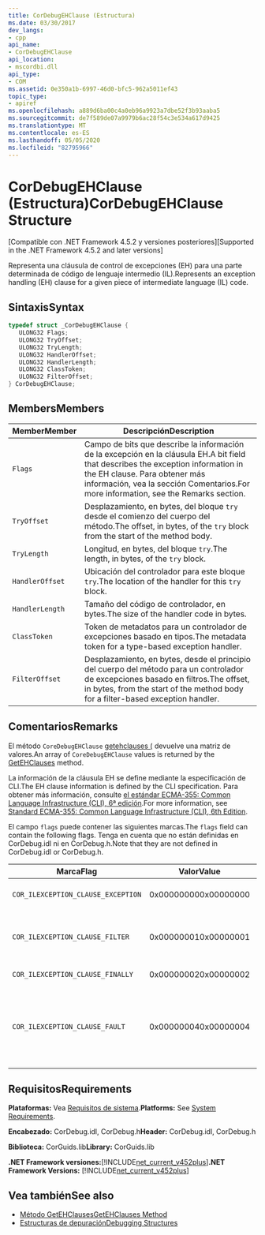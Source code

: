 ```yaml
---
title: CorDebugEHClause (Estructura)
ms.date: 03/30/2017
dev_langs:
- cpp
api_name:
- CorDebugEHClause
api_location:
- mscordbi.dll
api_type:
- COM
ms.assetid: 0e350a1b-6997-46d0-bfc5-962a5011ef43
topic_type:
- apiref
ms.openlocfilehash: a889d6ba00c4a0eb96a9923a7dbe52f3b93aaba5
ms.sourcegitcommit: de7f589de07a9979b6ac28f54c3e534a617d9425
ms.translationtype: MT
ms.contentlocale: es-ES
ms.lasthandoff: 05/05/2020
ms.locfileid: "82795966"
---
```

# <a name="cordebugehclause-structure"></a><span data-ttu-id="b9514-102">CorDebugEHClause (Estructura)</span><span class="sxs-lookup"><span data-stu-id="b9514-102">CorDebugEHClause Structure</span></span>
<span data-ttu-id="b9514-103">[Compatible con .NET Framework 4.5.2 y versiones posteriores]</span><span class="sxs-lookup"><span data-stu-id="b9514-103">[Supported in the .NET Framework 4.5.2 and later versions]</span></span>  
  
 <span data-ttu-id="b9514-104">Representa una cláusula de control de excepciones (EH) para una parte determinada de código de lenguaje intermedio (IL).</span><span class="sxs-lookup"><span data-stu-id="b9514-104">Represents an exception handling (EH) clause for a given piece of intermediate language (IL) code.</span></span>  
  
## <a name="syntax"></a><span data-ttu-id="b9514-105">Sintaxis</span><span class="sxs-lookup"><span data-stu-id="b9514-105">Syntax</span></span>  
  
```cpp
typedef struct _CorDebugEHClause {  
   ULONG32 Flags;  
   ULONG32 TryOffset;  
   ULONG32 TryLength;  
   ULONG32 HandlerOffset;  
   ULONG32 HandlerLength;  
   ULONG32 ClassToken;  
   ULONG32 FilterOffset;  
} CorDebugEHClause;  
```  
  
## <a name="members"></a><span data-ttu-id="b9514-106">Members</span><span class="sxs-lookup"><span data-stu-id="b9514-106">Members</span></span>  
  
|<span data-ttu-id="b9514-107">Member</span><span class="sxs-lookup"><span data-stu-id="b9514-107">Member</span></span>|<span data-ttu-id="b9514-108">Descripción</span><span class="sxs-lookup"><span data-stu-id="b9514-108">Description</span></span>|  
|------------|-----------------|  
|`Flags`|<span data-ttu-id="b9514-109">Campo de bits que describe la información de la excepción en la cláusula EH.</span><span class="sxs-lookup"><span data-stu-id="b9514-109">A bit field that describes the exception information in the EH clause.</span></span> <span data-ttu-id="b9514-110">Para obtener más información, vea la sección Comentarios.</span><span class="sxs-lookup"><span data-stu-id="b9514-110">For more information, see the Remarks section.</span></span>|  
|`TryOffset`|<span data-ttu-id="b9514-111">Desplazamiento, en bytes, del bloque `try` desde el comienzo del cuerpo del método.</span><span class="sxs-lookup"><span data-stu-id="b9514-111">The offset, in bytes, of the `try` block from the start of the method body.</span></span>|  
|`TryLength`|<span data-ttu-id="b9514-112">Longitud, en bytes, del bloque `try`.</span><span class="sxs-lookup"><span data-stu-id="b9514-112">The length, in bytes, of the `try` block.</span></span>|  
|`HandlerOffset`|<span data-ttu-id="b9514-113">Ubicación del controlador para este bloque `try`.</span><span class="sxs-lookup"><span data-stu-id="b9514-113">The location of the handler for this `try` block.</span></span>|  
|`HandlerLength`|<span data-ttu-id="b9514-114">Tamaño del código de controlador, en bytes.</span><span class="sxs-lookup"><span data-stu-id="b9514-114">The size of the handler code in bytes.</span></span>|  
|`ClassToken`|<span data-ttu-id="b9514-115">Token de metadatos para un controlador de excepciones basado en tipos.</span><span class="sxs-lookup"><span data-stu-id="b9514-115">The metadata token for a type-based exception handler.</span></span>|  
|`FilterOffset`|<span data-ttu-id="b9514-116">Desplazamiento, en bytes, desde el principio del cuerpo del método para un controlador de excepciones basado en filtros.</span><span class="sxs-lookup"><span data-stu-id="b9514-116">The offset, in bytes, from the start of the method body for a filter-based exception handler.</span></span>|  
  
## <a name="remarks"></a><span data-ttu-id="b9514-117">Comentarios</span><span class="sxs-lookup"><span data-stu-id="b9514-117">Remarks</span></span>  
 <span data-ttu-id="b9514-118">El método `CoreDebugEHClause` [getehclauses (](icordebugilcode-getehclauses-method.md) devuelve una matriz de valores.</span><span class="sxs-lookup"><span data-stu-id="b9514-118">An array of `CoreDebugEHClause` values is returned by the [GetEHClauses](icordebugilcode-getehclauses-method.md) method.</span></span>  
  
 <span data-ttu-id="b9514-119">La información de la cláusula EH se define mediante la especificación de CLI.</span><span class="sxs-lookup"><span data-stu-id="b9514-119">The EH clause information is defined by the CLI specification.</span></span> <span data-ttu-id="b9514-120">Para obtener más información, consulte [el estándar ECMA-355: Common Language Infrastructure (CLI), 6ª edición](https://www.ecma-international.org/publications/standards/Ecma-335.htm).</span><span class="sxs-lookup"><span data-stu-id="b9514-120">For more information, see [Standard ECMA-355: Common Language Infrastructure (CLI), 6th Edition](https://www.ecma-international.org/publications/standards/Ecma-335.htm).</span></span>  
  
 <span data-ttu-id="b9514-121">El campo `flags` puede contener las siguientes marcas.</span><span class="sxs-lookup"><span data-stu-id="b9514-121">The `flags` field can contain the following flags.</span></span> <span data-ttu-id="b9514-122">Tenga en cuenta que no están definidas en CorDebug.idl ni en CorDebug.h.</span><span class="sxs-lookup"><span data-stu-id="b9514-122">Note that they are not defined in CorDebug.idl or CorDebug.h.</span></span>  
  
|<span data-ttu-id="b9514-123">Marca</span><span class="sxs-lookup"><span data-stu-id="b9514-123">Flag</span></span>|<span data-ttu-id="b9514-124">Valor</span><span class="sxs-lookup"><span data-stu-id="b9514-124">Value</span></span>|<span data-ttu-id="b9514-125">Descripción</span><span class="sxs-lookup"><span data-stu-id="b9514-125">Description</span></span>|  
|----------|-----------|-----------------|  
|`COR_ILEXCEPTION_CLAUSE_EXCEPTION`|<span data-ttu-id="b9514-126">0x00000000</span><span class="sxs-lookup"><span data-stu-id="b9514-126">0x00000000</span></span>|<span data-ttu-id="b9514-127">Cláusula de excepción tipada.</span><span class="sxs-lookup"><span data-stu-id="b9514-127">A typed exception clause.</span></span>|  
|`COR_ILEXCEPTION_CLAUSE_FILTER`|<span data-ttu-id="b9514-128">0x00000001</span><span class="sxs-lookup"><span data-stu-id="b9514-128">0x00000001</span></span>|<span data-ttu-id="b9514-129">Filtro de excepción y cláusula de controlador.</span><span class="sxs-lookup"><span data-stu-id="b9514-129">An exception filter and handler clause.</span></span>|  
|`COR_ILEXCEPTION_CLAUSE_FINALLY`|<span data-ttu-id="b9514-130">0x00000002</span><span class="sxs-lookup"><span data-stu-id="b9514-130">0x00000002</span></span>|<span data-ttu-id="b9514-131">Cláusula `finally`.</span><span class="sxs-lookup"><span data-stu-id="b9514-131">A `finally` clause.</span></span>|  
|`COR_ILEXCEPTION_CLAUSE_FAULT`|<span data-ttu-id="b9514-132">0x00000004</span><span class="sxs-lookup"><span data-stu-id="b9514-132">0x00000004</span></span>|<span data-ttu-id="b9514-133">Cláusula fault (cláusula `finally` a la que se llama solo cuando se inicia una excepción).</span><span class="sxs-lookup"><span data-stu-id="b9514-133">A fault clause (a `finally` clause that is called only when an exception is thrown).</span></span>|  
  
## <a name="requirements"></a><span data-ttu-id="b9514-134">Requisitos</span><span class="sxs-lookup"><span data-stu-id="b9514-134">Requirements</span></span>  
 <span data-ttu-id="b9514-135">**Plataformas:** Vea [Requisitos de sistema](../../get-started/system-requirements.md).</span><span class="sxs-lookup"><span data-stu-id="b9514-135">**Platforms:** See [System Requirements](../../get-started/system-requirements.md).</span></span>  
  
 <span data-ttu-id="b9514-136">**Encabezado:** CorDebug.idl, CorDebug.h</span><span class="sxs-lookup"><span data-stu-id="b9514-136">**Header:** CorDebug.idl, CorDebug.h</span></span>  
  
 <span data-ttu-id="b9514-137">**Biblioteca:** CorGuids.lib</span><span class="sxs-lookup"><span data-stu-id="b9514-137">**Library:** CorGuids.lib</span></span>  
  
 <span data-ttu-id="b9514-138">**.NET Framework versiones:**[!INCLUDE[net_current_v452plus](../../../../includes/net-current-v452plus-md.md)]</span><span class="sxs-lookup"><span data-stu-id="b9514-138">**.NET Framework Versions:** [!INCLUDE[net_current_v452plus](../../../../includes/net-current-v452plus-md.md)]</span></span>  
  
## <a name="see-also"></a><span data-ttu-id="b9514-139">Vea también</span><span class="sxs-lookup"><span data-stu-id="b9514-139">See also</span></span>

- [<span data-ttu-id="b9514-140">Método GetEHClauses</span><span class="sxs-lookup"><span data-stu-id="b9514-140">GetEHClauses Method</span></span>](icordebugilcode-getehclauses-method.md)
- [<span data-ttu-id="b9514-141">Estructuras de depuración</span><span class="sxs-lookup"><span data-stu-id="b9514-141">Debugging Structures</span></span>](debugging-structures.md)
